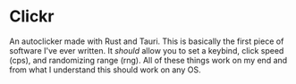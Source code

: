 # Clickr
An autoclicker made with Rust and Tauri.
This is basically the first piece of software I've ever written. It *should* allow you to set a keybind, click speed (cps), and randomizing range (rng). All of these things work on my end and from what I understand this should work on any OS.
